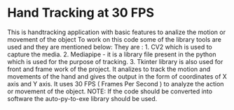 # Hand Tracking at 30 FPS
 This is handtracking application with basic features to analize the motion or movement of the object To work on this code some of the library tools are used and they are mentioned below:   They are :       1. CV2 which is used to capture the media.       2. Mediapipe - it is a library file present in the python which is used for the purpose of tracking.       3. Tkinter library is also used for front and frame work of the project.  It analizes to track the motion and movements of the hand and gives the output in the form of coordinates  of X axis and Y axis.  It uses 30 FPS ( Frames Per Second ) to analyze the action or movement of the object.  NOTE:    If the code should be converted into software the auto-py-to-exe library should be used.
